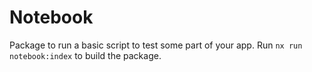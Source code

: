 # Notebook

Package to run a basic script to test some part of your app.
Run `nx run notebook:index` to build the package.